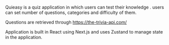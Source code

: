 Quieasy is a quiz application in which users can test their knowledge . users can set number of questions, categories and difficulty of them.

Questions are retrieved through https://the-trivia-api.com/

Application is built in React using Next.js and uses Zustand to manage state in the application.
